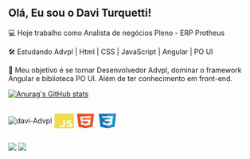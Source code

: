 ## Olá, Eu sou o Davi Turquetti!

💻 Hoje trabalho como Analista de negócios Pleno - ERP Protheus

🛠 Estudando Advpl | Html | CSS | JavaScript | Angular | PO UI 

🏁 Meu objetivo é se tornar Desenvolvedor Advpl, dominar o framework Angular e biblioteca PO UI. Além de ter conhecimento em front-end. 

[![Anurag's GitHub stats](https://github-readme-stats.vercel.app/api?username=daviturquetti)](https://github.com/anuraghazra/github-readme-stats)

<div style="display: inline_block"><br>
  <img align="center" alt="davi-Advpl" height="30" width="40" src="https://s2.svgbox.net/files.svg?ic=advpl">
  <img align="center" alt="davi-Js" height="30" width="40" src="https://raw.githubusercontent.com/devicons/devicon/master/icons/javascript/javascript-plain.svg">
  <img align="center" alt="davi-HTML" height="30" width="40" src="https://raw.githubusercontent.com/devicons/devicon/master/icons/html5/html5-original.svg">
  <img align="center" alt="davi-CSS" height="30" width="40" src="https://raw.githubusercontent.com/devicons/devicon/master/icons/css3/css3-original.svg">
</div>

##

<div>
  <a href="https://www.linkedin.com/in/daviturquetti/" target="_blank"><img src="https://img.shields.io/badge/-LinkedIn-%230077B5?style=for-the-badge&logo=linkedin&logoColor=white" target="_blank"></a> 
  <a href="https://instagram.com/daviturquetti" target="_blank"><img src="https://img.shields.io/badge/-Instagram-%23E4405F?style=for-the-badge&logo=instagram&logoColor=white" target="_blank"></a>
</div>
